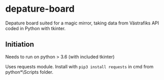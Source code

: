 # depature-board
Depature board suited for a magic mirror, taking data from Västrafiks API coded in Python with tkinter. 

## Initiation
Needs to run on python > 3.6 (with included tkinter)

Uses requests module. Install with `pip3 install requests` in cmd from python*\Scripts folder.
